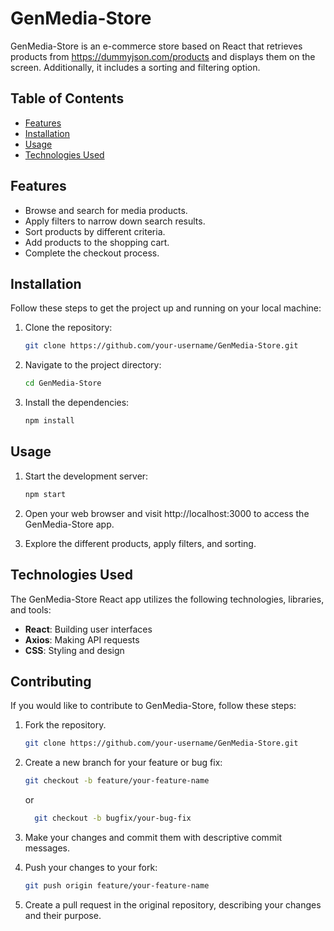 # GenMedia-Store

GenMedia-Store is an e-commerce store based on React that retrieves products from https://dummyjson.com/products and displays them on the screen. Additionally, it includes a sorting and filtering option.

## Table of Contents

<!-- [Demo](#demo) -->
- [Features](#features)
- [Installation](#installation)
- [Usage](#usage)
- [Technologies Used](#technologies-used)
<!-- - [Contributing](#contributing) -->

<!-- ## Demo -->

## Features

- Browse and search for media products.
- Apply filters to narrow down search results.
- Sort products by different criteria.
- Add products to the shopping cart.
- Complete the checkout process.

## Installation

Follow these steps to get the project up and running on your local machine:

1. Clone the repository:

    ```bash
    git clone https://github.com/your-username/GenMedia-Store.git
    ```

2. Navigate to the project directory:
   
    ```bash
    cd GenMedia-Store
    ```
3. Install the dependencies:

    ```bash
    npm install
    ```

## Usage

1. Start the development server:

    ```bash
    npm start
    ```
2. Open your web browser and visit http://localhost:3000 to access the GenMedia-Store app.
3. Explore the different products, apply filters, and sorting.

## Technologies Used

The GenMedia-Store React app utilizes the following technologies, libraries, and tools:

- **React**: Building user interfaces
- **Axios**: Making API requests
- **CSS**: Styling and design

## Contributing

If you would like to contribute to GenMedia-Store, follow these steps:

1. Fork the repository.
   
   ```bash
   git clone https://github.com/your-username/GenMedia-Store.git
   
2. Create a new branch for your feature or bug fix:
   
    ```bash
   git checkout -b feature/your-feature-name
    ```
    or
    ```bash
      git checkout -b bugfix/your-bug-fix
    ```
3. Make your changes and commit them with descriptive commit messages.
   
4. Push your changes to your fork:
   
   ```bash
   git push origin feature/your-feature-name
   
5. Create a pull request in the original repository, describing your changes and their purpose.
